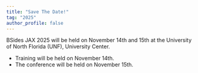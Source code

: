 ```yaml
---
title: "Save The Date!"
tag: "2025"
author_profile: false
---
```


BSides JAX 2025 will be held on November 14th and 15th at the University of North Florida (UNF), University Center.

- Training will be held on November 14th.
- The conference will be held on November 15th.
